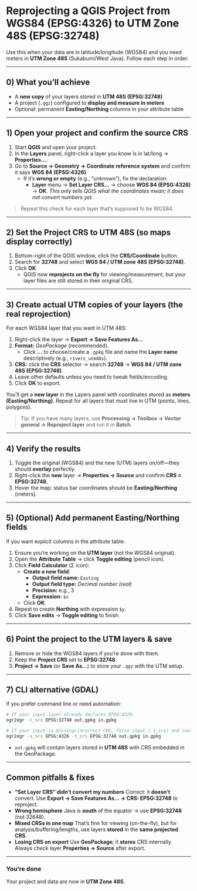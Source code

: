 # Reprojecting a QGIS Project from WGS84 (EPSG:4326) to UTM Zone 48S (EPSG:32748)

Use this when your data are in latitude/longitude (WGS84) and you need meters in **UTM Zone 48S** (Sukabumi/West Java). Follow each step in order.

---

## 0) What you’ll achieve
- A **new copy** of your layers stored in **UTM 48S (EPSG:32748)**
- A project (`.qgz`) configured to **display and measure in meters**
- Optional: permanent **Easting/Northing** columns in your attribute table

---

## 1) Open your project and confirm the source CRS
1. Start **QGIS** and open your project.
2. In the **Layers** panel, right-click a layer you know is in lat/long → **Properties…**.
3. Go to **Source → Geometry → Coordinate reference system** and confirm it says **WGS 84 (EPSG:4326)**.
   - If it’s **wrong or empty** (e.g., “unknown”), fix the declaration:
     - **Layer** menu → **Set Layer CRS…** → choose **WGS 84 (EPSG:4326)** → **OK**.
     *This only tells QGIS what the coordinates mean; it does not convert numbers yet.*
> Repeat this check for each layer that’s supposed to be WGS84.

---

## 2) Set the **Project** CRS to UTM 48S (so maps display correctly)
1. Bottom-right of the QGIS window, click the **CRS/Coordinate** button.
2. Search for **32748** and select **WGS 84 / UTM zone 48S (EPSG:32748)**.
3. Click **OK**.
   - QGIS now **reprojects on the fly** for viewing/measurement, but your layer files are still stored in their original CRS.

---

## 3) Create **actual UTM copies** of your layers (the real reprojection)
For each WGS84 layer that you want in UTM 48S:

1. Right-click the layer → **Export → Save Features As…**
2. **Format:** *GeoPackage* (recommended).
   - Click **…** to choose/create a `.gpkg` file and name the **Layer name** descriptively (e.g., `rivers_utm48s`).
3. **CRS:** click the **CRS** selector → search **32748** → **WGS 84 / UTM zone 48S (EPSG:32748)**.
4. Leave other defaults unless you need to tweak fields/encoding.
5. Click **OK** to export.

You’ll get a **new layer** in the Layers panel with coordinates stored as **meters (Easting/Northing)**.
Repeat for all layers that must live in UTM (points, lines, polygons).

> Tip: If you have many layers, use **Processing → Toolbox → Vector general → Reproject layer** and run it in **Batch**.

---

## 4) Verify the results
1. Toggle the original (WGS84) and the new (UTM) layers on/off—they should **overlay** perfectly.
2. Right-click the **new** layer → **Properties → Source** and confirm **CRS = EPSG:32748**.
3. Hover the map: status bar coordinates should be **Easting/Northing** (meters).

---

## 5) (Optional) Add permanent Easting/Northing fields
If you want explicit columns in the attribute table:

1. Ensure you’re working on the **UTM layer** (not the WGS84 original).
2. Open the **Attribute Table** → click **Toggle editing** (pencil icon).
3. Click **Field Calculator** (Σ icon):
   - **Create a new field**:
     - **Output field name:** `Easting`
     - **Output field type:** *Decimal number (real)*
     - **Precision:** e.g., 3
     - **Expression:** `$x`
   - Click **OK**.
4. Repeat to create **Northing** with expression `$y`.
5. Click **Save edits** → **Toggle editing** to finish.

---

## 6) Point the project to the UTM layers & save
1. Remove or hide the WGS84 layers if you’re done with them.
2. Keep the **Project CRS** set to **EPSG:32748**.
3. **Project → Save** (or **Save As…**) to store your `.qgz` with the UTM setup.

---

## 7) CLI alternative (GDAL)
If you prefer command line or need automation:

```bash
# If your input layer already declares EPSG:4326:
ogr2ogr -t_srs EPSG:32748 out.gpkg in.gpkg

# If your input is missing/incorrect CRS, force input (-s_srs) and convert:
ogr2ogr -s_srs EPSG:4326 -t_srs EPSG:32748 out.gpkg in.gpkg
```

- `out.gpkg` will contain layers stored in **UTM 48S** with CRS embedded in the GeoPackage.

---

## Common pitfalls & fixes
- **“Set Layer CRS” didn’t convert my numbers**
  Correct: it **doesn’t** convert. Use **Export → Save Features As… → CRS: EPSG:32748** to reproject.
- **Wrong hemisphere**
  Java is **south** of the equator → use **EPSG:32748** (not 32648).
- **Mixed CRSs in one map**
  That’s fine for viewing (on-the-fly), but for analysis/buffering/lengths, use layers **stored** in the **same projected CRS**.
- **Losing CRS on export**
  Use **GeoPackage**; it **stores** CRS internally. Always check layer **Properties → Source** after export.

---

### You’re done
Your project and data are now in **UTM Zone 48S**.
